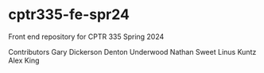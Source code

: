 # cptr335-fe-spr24
Front end repository for CPTR 335 Spring 2024

Contributors
Gary Dickerson
Denton Underwood
Nathan Sweet
Linus Kuntz
Alex King